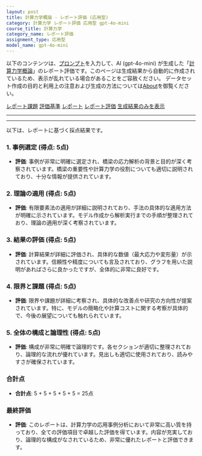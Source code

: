 ```yaml
---
layout: post
title: 計算力学概論 - レポート評価 (応用型)
category: 計算力学 レポート評価 応用型 gpt-4o-mini
course_title: 計算力学
category_name: レポート評価
assignment_type: 応用型
model_name: gpt-4o-mini
---
```


以下のコンテンツは、[プロンプト](http://127.0.0.1:8000/generated/計算力学/gpt-4o-mini/prompt_レポート評価-応用型.md)を入力して、AI (gpt-4o-mini) が生成した「[計算力学概論](/contents/計算力学/)」のレポート評価です。このページは生成結果から自動的に作成されているため、表示が乱れている場合があることをご容赦ください。
データセット作成の目的と利用上の注意および生成の方法については[About](/About)を御覧ください。

[レポート課題](../レポート課題-応用型)
[評価基準](../評価基準-応用型)
[レポート](../レポート-応用型)
[レポート評価](../レポート評価-応用型)
[生成結果のみを表示](http://127.0.0.1:8000/generated/計算力学/gpt-4o-mini/レポート評価-応用型.md)
  

***
***
  
以下は、レポートに基づく採点結果です。

### 1. 事例選定 (得点: 5点)
- **評価**: 事例が非常に明確に選定され、橋梁の応力解析の背景と目的が深く考察されています。橋梁の重要性や計算力学の役割についても適切に説明されており、十分な情報が提供されています。

### 2. 理論の適用 (得点: 5点)
- **評価**: 有限要素法の適用が詳細に説明されており、手法の具体的な適用方法が明確に示されています。モデル作成から解析実行までの手順が整理されており、理論の適用が深く考察されています。

### 3. 結果の評価 (得点: 5点)
- **評価**: 計算結果が詳細に評価され、具体的な数値（最大応力や変形量）が示されています。信頼性や精度についても言及されており、グラフを用いた説明があればさらに良かったですが、全体的に非常に良好です。

### 4. 限界と課題 (得点: 5点)
- **評価**: 限界や課題が詳細に考察され、具体的な改善点や研究の方向性が提案されています。特に、モデルの簡略化や計算コストに関する考察が具体的で、今後の展望についても触れられています。

### 5. 全体の構成と論理性 (得点: 5点)
- **評価**: 構成が非常に明確で論理的です。各セクションが適切に整理されており、論理的な流れが優れています。見出しも適切に使用されており、読みやすさが確保されています。

### 合計点
- **合計点**: 5 + 5 + 5 + 5 + 5 = 25点

### 最終評価
- **評価**: このレポートは、計算力学の応用事例分析において非常に高い質を持っており、全ての評価項目で卓越した評価を得ています。内容が充実しており、論理的な構成がなされているため、非常に優れたレポートと評価できます。
